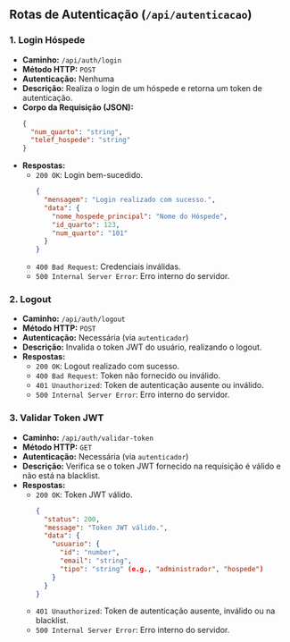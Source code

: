 ## Rotas de Autenticação (`/api/autenticacao`)

### 1. Login Hóspede
- **Caminho:** `/api/auth/login`
- **Método HTTP:** `POST`
- **Autenticação:** Nenhuma
- **Descrição:** Realiza o login de um hóspede e retorna um token de autenticação.
- **Corpo da Requisição (JSON):**
  ```json
  {
    "num_quarto": "string",
    "telef_hospede": "string"
  }
  ```
- **Respostas:**
  - `200 OK`: Login bem-sucedido.
    ```json
    {
      "mensagem": "Login realizado com sucesso.",
      "data": {
        "nome_hospede_principal": "Nome do Hóspede",
        "id_quarto": 123,
        "num_quarto": "101"
      }
    }
    ```
  - `400 Bad Request`: Credenciais inválidas.
  - `500 Internal Server Error`: Erro interno do servidor.

### 2. Logout
- **Caminho:** `/api/auth/logout`
- **Método HTTP:** `POST`
- **Autenticação:** Necessária (via `autenticador`)
- **Descrição:** Invalida o token JWT do usuário, realizando o logout.
- **Respostas:**
  - `200 OK`: Logout realizado com sucesso.
  - `400 Bad Request`: Token não fornecido ou inválido.
  - `401 Unauthorized`: Token de autenticação ausente ou inválido.
  - `500 Internal Server Error`: Erro interno do servidor.

### 3. Validar Token JWT
- **Caminho:** `/api/auth/validar-token`
- **Método HTTP:** `GET`
- **Autenticação:** Necessária (via `autenticador`)
- **Descrição:** Verifica se o token JWT fornecido na requisição é válido e não está na blacklist.
- **Respostas:**
  - `200 OK`: Token JWT válido.
    ```json
    {
      "status": 200,
      "message": "Token JWT válido.",
      "data": {
        "usuario": {
          "id": "number",
          "email": "string",
          "tipo": "string" (e.g., "administrador", "hospede")
        }
      }
    }
    ```
  - `401 Unauthorized`: Token de autenticação ausente, inválido ou na blacklist.
  - `500 Internal Server Error`: Erro interno do servidor.


